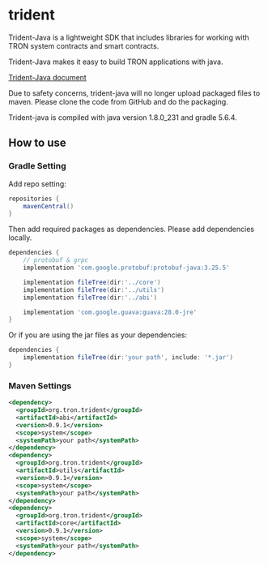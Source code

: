 # trident

Trident-Java is a lightweight SDK that includes libraries for working with TRON system contracts and smart contracts.

Trident-Java makes it easy to build TRON applications with java.

[Trident-Java document](https://developers.tron.network/docs/trident-java)

Due to safety concerns, trident-java will no longer upload packaged files to maven. Please clone the code from GitHub and do the packaging.

Trident-java is compiled with java version 1.8.0_231 and gradle 5.6.4.

## How to use

### Gradle Setting

Add repo setting:

```groovy
repositories {
    mavenCentral()
}
```

Then add required packages as dependencies. Please add dependencies locally.

```groovy
dependencies {
    // protobuf & grpc
    implementation 'com.google.protobuf:protobuf-java:3.25.5'

    implementation fileTree(dir:'../core')
    implementation fileTree(dir:'../utils')
    implementation fileTree(dir:'../abi')

    implementation 'com.google.guava:guava:28.0-jre'
}
```

Or if you are using the jar files as your dependencies:

```groovy
dependencies {
    implementation fileTree(dir:'your path', include: '*.jar')
}
```

### Maven Settings

```xml
<dependency>
  <groupId>org.tron.trident</groupId>
  <artifactId>abi</artifactId>
  <version>0.9.1</version>
  <scope>system</scope>
  <systemPath>your path</systemPath>
</dependency>
<dependency>
  <groupId>org.tron.trident</groupId>
  <artifactId>utils</artifactId>
  <version>0.9.1</version>
  <scope>system</scope>
  <systemPath>your path</systemPath>
</dependency>
<dependency>
  <groupId>org.tron.trident</groupId>
  <artifactId>core</artifactId>
  <version>0.9.1</version>
  <scope>system</scope>
  <systemPath>your path</systemPath>
</dependency>
```
